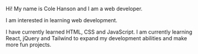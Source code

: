 Hi! My name is Cole Hanson and I am a web developer.

I am interested in learning web development.

I have currently learned HTML, CSS and JavaScript. I am currently learning React, jQuery and Tailwind to expand my development abilities and make more fun projects.

<!---
colethanson/colethanson is a ✨ special ✨ repository because its `README.md` (this file) appears on your GitHub profile.
You can click the Preview link to take a look at your changes.
--->
